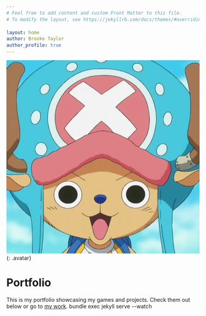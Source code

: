 ```yaml
---
# Feel free to add content and custom Front Matter to this file.
# To modify the layout, see https://jekyllrb.com/docs/themes/#overriding-theme-defaults

layout: home
author: Brooke Taylor
author_profile: true
---
```

![image to be replaced](/assets/images/chopper.jpg){: .avatar}
# Portfolio
This is my portfolio showcasing my games and projects. Check them out below or go to [my work](/mywork).
bundle exec jekyll serve --watch